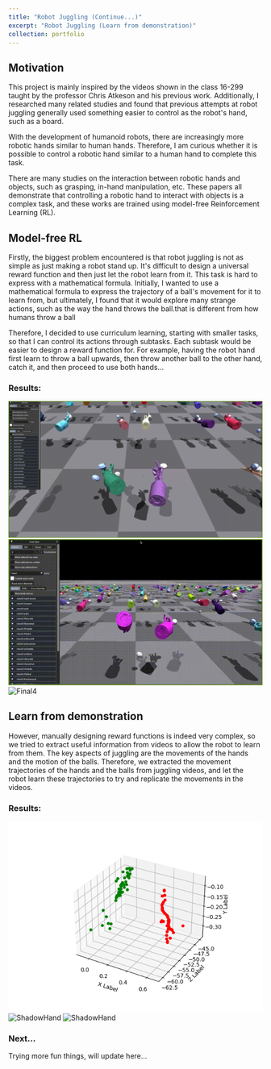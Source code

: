 ```yaml
---
title: "Robot Juggling (Continue...)"
excerpt: "Robot Juggling (Learn from demonstration)"
collection: portfolio
---
```

## Motivation

This project is mainly inspired by the videos shown in the class 16-299 taught by the professor Chris Atkeson and his previous work. Additionally, I researched many related studies and found that previous attempts at robot juggling generally used something easier to control as the robot's hand, such as a board.

With the development of humanoid robots, there are increasingly more robotic hands similar to human hands. Therefore, I am curious whether it is possible to control a robotic hand similar to a human hand to complete this task.

There are many studies on the interaction between robotic hands and objects, such as grasping, in-hand manipulation, etc. These papers all demonstrate that controlling a robotic hand to interact with objects is a complex task, and these works are trained using model-free Reinforcement Learning (RL).



## Model-free RL

Firstly, the biggest problem encountered is that robot juggling is not as simple as just making a robot stand up. It's difficult to design a universal reward function and then just let the robot learn from it. This task is hard to express with a mathematical formula. Initially, I wanted to use a mathematical formula to express the trajectory of a ball's movement for it to learn from, but ultimately, I found that it would explore many strange actions, such as the way the hand throws the ball.that is different from how humans throw a ball

Therefore, I decided to use curriculum learning, starting with smaller tasks, so that I can control its actions through subtasks. Each subtask would be easier to design a reward function for. For example, having the robot hand first learn to throw a ball upwards, then throw another ball to the other hand, catch it, and then proceed to use both hands...

### Results:

![Final1](/images/portfolio/juggling/final_1.gif)
![Final3](/images/portfolio/juggling/final_3.gif)
![Final4](/images/portfolio/juggling/final_4.gif)


## Learn from demonstration

However, manually designing reward functions is indeed very complex, so we tried to extract useful information from videos to allow the robot to learn from them. The key aspects of juggling are the movements of the hands and the motion of the balls. Therefore, we extracted the movement trajectories of the hands and the balls from juggling videos, and let the robot learn these trajectories to try and replicate the movements in the videos.

### Results:
![hand](/images/portfolio/juggling/3d_plot.png)
![ShadowHand](/images/portfolio/juggling/ball_trajectory.png)
![ShadowHand](/images/portfolio/juggling/shadowhand.gif)

### Next...

Trying more fun things, will update here...

